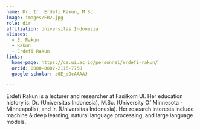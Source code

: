 ```yaml
---
name: Dr. Ir. Erdefi Rakun, M.Sc.
image: images/ER2.jpg
role: dir
affiliation: Universitas Indonesia
aliases:
  - E. Rakun
  - Rakun
  - Erdefi Rakun
links:
  home-page: https://cs.ui.ac.id/personnel/erdefi-rakun/
  orcid: 0000-0002-2115-7758
  google-scholar: z0E_d9cAAAAJ

---
```


Erdefi Rakun is a lecturer and researcher at Fasilkom UI. Her education history is: Dr. (Universitas Indonesia), M.Sc. (University Of Minnesota - Minneapolis), and Ir. (Universitas Indonesia). Her research interests include machine & deep learning, natural language processing, and large language models.
